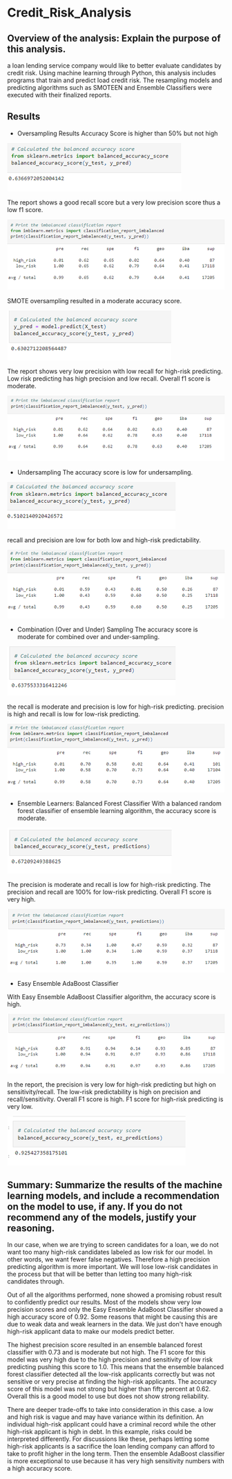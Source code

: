 # Credit_Risk_Analysis

## Overview of the analysis: Explain the purpose of this analysis.

a loan lending service company would like to better evaluate candidates by credit risk. Using machine learning through Python, this analysis includes programs that train and predict load credit risk. The resampling models and predicting algorithms such as SMOTEEN and Ensemble Classifiers were executed with their finalized reports. 

## Results

- Oversampling Results
Accuracy Score is higher than 50% but not high

![RANDOM OVERSAMPLING SCORE](https://github.com/XSR700/Credit_Risk_Analysis/blob/main/Screenshots/Naive%20Random%20Oversampling%20Accuracy%20Score.PNG)

The report shows a good recall score but a very low precision score thus a low f1 score. 

![RANDOM OVERSAMPLING REPORT](https://github.com/XSR700/Credit_Risk_Analysis/blob/main/Screenshots/Naive%20Random%20Oversampling%20Report.PNG)

SMOTE oversampling resulted in a moderate accuracy score.

![SMOTE OVERSAMPLING SCORE](https://github.com/XSR700/Credit_Risk_Analysis/blob/main/Screenshots/SMOTE%20Oversampling%20Accuracy%20Score.PNG)

The report shows very low precision with low recall for high-risk predicting. Low risk predicting has high precision and low recall. Overall f1 score is moderate.  

![SMOTE OVERSAMPLING REPORT](https://github.com/XSR700/Credit_Risk_Analysis/blob/main/Screenshots/SMOTE%20Oversampling%20Report.PNG)


- Undersampling
The accuracy score is low for undersampling.

![UNDERSAMPLING SCORE](https://github.com/XSR700/Credit_Risk_Analysis/blob/main/Screenshots/Undersampling%20Accuracy%20Score.PNG)

recall and precision are low for both low and high-risk predictability.

![UNDERSAMPLING REPORT](https://github.com/XSR700/Credit_Risk_Analysis/blob/main/Screenshots/Undersampling%20Report.PNG)


- Combination (Over and Under) Sampling
The accuracy score is moderate for combined over and under-sampling.

![COMBO SCORE](https://github.com/XSR700/Credit_Risk_Analysis/blob/main/Screenshots/Combonation%20(Over%20and%20Under)%20Sampling%20Accuracy%20Score.PNG)

the recall is moderate and precision is low for high-risk predicting. precision is high and recall is low for low-risk predicting. 

![COMBO REPORT](https://github.com/XSR700/Credit_Risk_Analysis/blob/main/Screenshots/Combination%20(Over%20and%20Under)%20Sampling%20Report.PNG)



- Ensemble Learners: Balanced Forest Classifier
With a balanced random forest classifier of ensemble learning algorithm, the accuracy score is moderate. 

![ENSEMBLE SCORE](https://github.com/XSR700/Credit_Risk_Analysis/blob/main/Screenshots/Balanced%20Random%20Forest%20Classifier%20Accuracy%20Score.PNG)

The precision is moderate and recall is low for high-risk predicting. The precision and recall are 100% for low-risk predicting. Overall F1 score is very high. 

![ENSEMBLE REPORT](https://github.com/XSR700/Credit_Risk_Analysis/blob/main/Screenshots/Balanced%20Random%20Forest%20Classifier%20Report.PNG)

- Easy Ensemble AdaBoost Classifier

With Easy Ensemble AdaBoost Classifier algorithm, the accuracy score is high.  

![EASY SCORE](https://github.com/XSR700/Credit_Risk_Analysis/blob/main/Screenshots/Easy%20AdaBoost%20Classifier%20Report.PNG)

In the report, the precision is very low for high-risk predicting but high on sensitivity/recall. The low-risk predictability is high on precision and recall/sensitivity. Overall F1 score is high. F1 score for high-risk predicting is very low.

![EASY REPORT](https://github.com/XSR700/Credit_Risk_Analysis/blob/main/Screenshots/Easy%20Ensemble%20AdaBoost%20Classifier%20Accuracy%20Score.PNG)


## Summary: Summarize the results of the machine learning models, and include a recommendation on the model to use, if any. If you do not recommend any of the models, justify your reasoning.

In our case, when we are trying to screen candidates for a loan, we do not want too many high-risk candidates labeled as low risk for our model. In other words, we want fewer false negatives. Therefore a high precision predicting algorithm is more important. We will lose low-risk candidates in the process but that will be better than letting too many high-risk candidates through.  

Out of all the algorithms performed, none showed a promising robust result to confidently predict our results. Most of the models show very low precision scores and only the Easy Ensemble AdaBoost Classifier showed a high accuracy score of 0.92. Some reasons that might be causing this are due to weak data and weak learners in the data. We just don't have enough high-risk applicant data to make our models predict better. 

The highest precision score resulted in an ensemble balanced forest classifier with 0.73 and is moderate but not high. The F1 score for this model was very high due to the high precision and sensitivity of low risk predicting pushing this score to 1.0. This means that the ensemble balanced forest classifier detected all the low-risk applicants correctly but was not sensitive or very precise at finding the high-risk applicants. The accuracy score of this model was not strong but higher than fifty percent at 0.62. Overall this is a good model to use but does not show strong reliability. 

There are deeper trade-offs to take into consideration in this case. a low and high risk is vague and may have variance within its definition. An individual high-risk applicant could have a criminal record while the other high-risk applicant is high in debt. In this example, risks could be interpreted differently. For discussions like these, perhaps letting some high-risk applicants is a sacrifice the loan lending company can afford to take to profit higher in the long term. Then the ensemble AdaBoost classifier is more exceptional to use because it has very high sensitivity numbers with a high accuracy score. 



